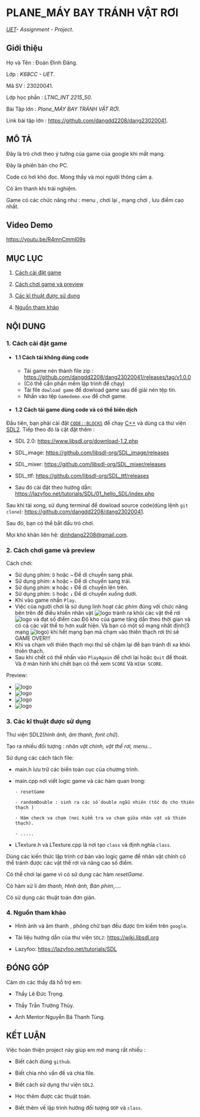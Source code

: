 # PLANE_MÁY BAY TRÁNH VẬT RƠI
*[UET](https://uet.vnu.edu.vn)- Assignment - Project*.

## Giới thiệu

 Họ và Tên : Đoàn Đình Đăng.

 Lớp : *K68CC - UET*.

 Mã SV : 23020041.

 Lớp học phần : *LTNC_INT 2215_50*.

 Bài Tập lớn : *Plane_MÁY BAY TRÁNH VẬT RƠI*.

 Link bài tập lớn : https://github.com/dangdd2208/dang23020041.


## MÔ TẢ

 Đây là trò chơi theo ý tưởng của game của google khi mất mạng.

 Đây là phiên bản cho PC.
 
 Code có hơi khó đọc. Mong thầy và mọi người thông cảm ạ.

 Có âm thanh khi trải nghiệm.

 Game có các chức năng như : menu , chơi lại , mạng chơi , lưu điểm cao nhất.

## Video Demo
https://youtu.be/R4mnCmml09s

## MỤC LỤC
 1. [ Cách cài đặt game](#1-cách-cài-đặt-game)

 2. [ Cách chơi game và preview](#2-cách-chơi-game-và-preview)

 3. [ Các kĩ thuật được sử dụng](#3-các-kĩ-thuật-được-sử-dụng)

 4. [ Nguồn tham khảo](#4-nguồn-tham-khảo)

## NỘI DUNG

### 1. Cách cài đặt game
- #### 1.1 Cách tải không dùng code
   - Tải game nén thành file zip : https://github.com/dangdd2208/dang23020041/releases/tag/v1.0.0
   - (Có thể cần phần mềm lập trình để chạy)
   - Tải file `dowload game` để dowload game sau để giải nén tệp tin.
   - Nhấn vào tệp `Gamedemo.exe` để chơi game.
- #### 1.2 Cách tải game dùng code và có thể biên dịch  

Đầu tiên, bạn phải cài đặt [`CODE::BLOCKS`](https://www.codeblocks.org/downloads/) để chạy [C++](https://vi.wikipedia.org/wiki/C%2B%2B) và dùng cả thư viện [SDL2](https://www.libsdl.org/download-2.0.php). Tiếp theo đó là cặt đặt thêm :

- SDL 2.0: https://www.libsdl.org/download-1.2.php

- SDL_image: https://github.com/libsdl-org/SDL_image/releases

- SDL_mixer: https://github.com/libsdl-org/SDL_mixer/releases

- SDL_ttf: https://github.com/libsdl-org/SDL_ttf/releases

- Sau đó cài đặt theo hướng dẫn: https://lazyfoo.net/tutorials/SDL/01_hello_SDL/index.php

Sau khi tải xong, sử dụng terminal để dowload source code(dùng lệnh `git clone`): https://github.com/dangdd2208/dang23020041.

Sau đó, bạn có thể bắt đầu trò chơi.

Mọi khó khăn liên hệ: dinhdang2208@gmail.com.

### 2. Cách chơi game và preview
Cách chơi:
- Sử dụng phím: `D` hoặc  `→`  Để di chuyển sang phải.
- Sử dụng phím: `A` hoặc `←` Để di chuyển sang trái.
- Sử dụng phím: `W` hoặc `↑` Để di chuyển lên trên.
- Sử dụng phím: `S` hoặc `↓` Để di chuyển xuống dưới.
- Khi vào game nhấn `Play`.
- Việc của người chơi là sử dụng linh hoạt các phím đúng với chức năng bên trên để điều khiển nhân vật ![logo](https://i.imgur.com/HEGmMHL.png) tránh ra khỏi các vật thể rơi ![logo](https://i.imgur.com/LeDdgGh.png) và đạt số điểm cao.Độ kho của game tăng dần theo thời gian và có cả các vật thể to hơn xuất hiện. Và bạn có một số mạng nhất định(3 mạng ![logo](https://i.imgur.com/0rAsPss.png)) khi hết mạng bạn mà chạm vào thiên thạch rơi thì sẽ GAME OVER!!!
- Khi va chạm  với thiên thạch mọi thứ sẽ chậm lại để bạn tránh đi xa khỏi thiên thạch.
- Sau khi chết có thể nhấn vào `PlayAgain` để chơi lại hoặc `Quit` để thoát. Và ở màn hình khi chết bạn có thể xem `SCORE` Và `HIGH SCORE`.
 
Preview:
- ![logo](https://i.imgur.com/AhbAStB.png)
- ![logo](https://i.imgur.com/6eoYxGD.png)
- ![logo](https://i.imgur.com/IttGDfd.png)
- ![logo](https://i.imgur.com/g5NOplS.png)
### 3. Các kĩ thuật được sử dụng

Thư viện SDL2(*hình ảnh, âm thanh, font chữ*).

Tạo  ra nhiều đối tượng : *nhân vật chính, vật thể rơi, menu*...

Sử dụng các cách tách file:
 - main.h lưu trữ các biến toàn cục của chương trình.
 - main.cpp nơi viết logic game và các hàm quan trong:
   
       - resetGame
   
       - randomDouble : sinh ra các số double ngẫu nhiên (tốc đọ cho thiên thạch )

       - Hàm check va chạm (nơi kiểm tra va chạm giữa nhân vật và thiên thạch).

       - .....
    
 - LTexture.h và LTexture.cpp là nơi tạo `class` và định nghĩa `class`.

Dùng các kiến thức lập trình cơ bản vào logic game để nhân vật chính có thể tránh được các vật thể rơi và  nâng cao số điểm.

Có thể chơi lại game vì có sử dụng các hàm *resetGame*.

Có hàm xử lí *âm thanh, Hình ảnh, Bàn phím*,....

Có sử dụng các thuật toán đơn giản.

### 4. Nguồn tham khảo

- Hình ảnh và âm  thanh , phông chữ bạn đều được tìm kiếm trên `google`.

- Tài liệu hướng dẫn của thư viện `SDL2`: https://wiki.libsdl.org

- Lazyfoo: https://lazyfoo.net/tutorials/SDL

## ĐÓNG GÓP

Cảm ơn các thầy đã hỗ trợ em:

- Thầy Lê Đức Trọng.

- Thầy Trần Trường Thủy.

- Anh Mentor:Nguyễn Bá Thanh Tùng.

## KẾT LUẬN

 Việc hoàn thiện project này giúp em mở mang rất nhiều :

- Biết cách dùng `github`.

- Biết chia nhỏ vấn đề và chia file.

- Biết cách sử dụng thư viện `SDL2`.

- Học thêm được các thuật toán.

- Biết thêm về lập trình hướng đối tượng `OOP` và `class`.
